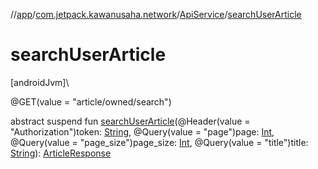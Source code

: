 //[app](../../../index.md)/[com.jetpack.kawanusaha.network](../index.md)/[ApiService](index.md)/[searchUserArticle](search-user-article.md)

# searchUserArticle

[androidJvm]\

@GET(value = &quot;article/owned/search&quot;)

abstract suspend fun [searchUserArticle](search-user-article.md)(@Header(value = &quot;Authorization&quot;)token: [String](https://kotlinlang.org/api/latest/jvm/stdlib/kotlin/-string/index.html), @Query(value = &quot;page&quot;)page: [Int](https://kotlinlang.org/api/latest/jvm/stdlib/kotlin/-int/index.html), @Query(value = &quot;page_size&quot;)page_size: [Int](https://kotlinlang.org/api/latest/jvm/stdlib/kotlin/-int/index.html), @Query(value = &quot;title&quot;)title: [String](https://kotlinlang.org/api/latest/jvm/stdlib/kotlin/-string/index.html)): [ArticleResponse](../../com.jetpack.kawanusaha.data/-article-response/index.md)
